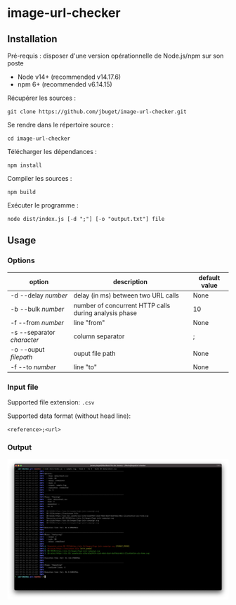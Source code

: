 # image-url-checker

## Installation

Pré-requis : disposer d'une version opérationnelle de Node.js/npm sur son poste
* Node v14+ (recommended v14.17.6)
* npm 6+ (recommended v6.14.15)

Récupérer les sources : 
``` 
git clone https://github.com/jbuget/image-url-checker.git 
```

Se rendre dans le répertoire source : 
```
cd image-url-checker
```

Télécharger les dépendances : 
```
npm install
```

Compiler les sources : 
``` 
npm build
```

Exécuter le programme : 
```
node dist/index.js [-d ";"] [-o "output.txt"] file
```

## Usage

### Options

| option | description | default value |
| ------ | ----------- | ------------- |
| -d --delay _number_ | delay (in ms) between two URL calls | None |
| -b --bulk _number_ | number of concurrent HTTP calls during analysis phase | 10 |
| -f --from _number_ | line "from" | None |
| -s --separator _character_ | column separator | ; |
| -o --ouput _filepath_ | ouput file path | None |
| -f --to _number_ | line "to" | None |

### Input file

Supported file extension: `.csv`

Supported data format (without head line):
``` 
<reference>;<url>
```

### Output

![Screenshot](docs/image-url-checker_screenshot.png)

